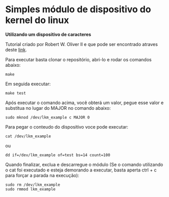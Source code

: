 # Simples módulo de dispositivo do kernel do linux
**Utilizando um dispositivo de caracteres**

Tutorial criado por Robert W. Oliver II e que pode ser encontrado atraves deste [link](https://blog.sourcerer.io/writing-a-simple-linux-kernel-module-d9dc3762c234).

Para executar basta clonar o repositório, abri-lo e rodar os comandos abaixo:

```make```

Em seguida executar:

```make test```

Após executar o comando acima, você obterá um valor, pegue esse valor e substitua no lugar do MAJOR no comando abaixo:

```
sudo mknod /dev/lkm_example c MAJOR 0
```

Para pegar o conteudo do dispositivo voce pode executar:

```
cat /dev/lkm_example
```

ou

```
dd if=/dev/lkm_example of=test bs=14 count=100
```

Quando finalizar, exclua e descarregue o módulo (Se o comando utilizando o cat foi executado e esteja demorando a executar, basta aperta ctrl + c para forçar a parada na execução):

```
sudo rm /dev/lkm_example
sudo rmmod lkm_example
```